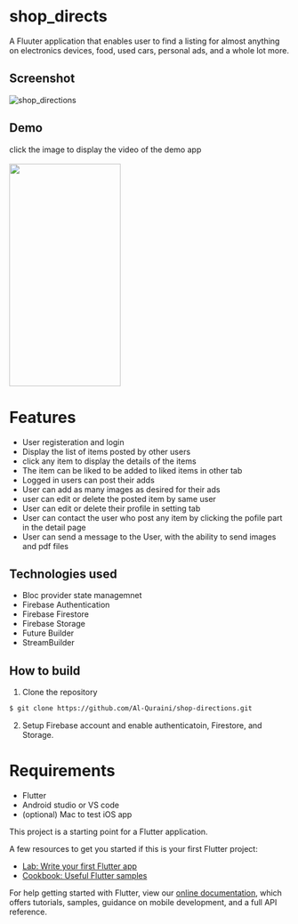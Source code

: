 # shop_directs

A Fluuter application that enables user to find a listing for almost anything on electronics devices, food, used cars, personal ads, and a whole lot more.

## Screenshot
![shop_directions](https://user-images.githubusercontent.com/71343707/129641332-fa3a6bb5-7e0c-4bd1-a544-0dccc5eeb88a.jpeg)

## Demo
click the image to display the video of the demo app <br /> <br />
[<img src="https://us.123rf.com/450wm/alexwhite/alexwhite1712/alexwhite171201244/92338574-demo-blue-silver-metallic-round-glossy-vector-icon-modern-design-web-and-mobile-applications-button.jpg?ver=6" width="200" height="400" />](https://streamable.com/ry1lm8)


# Features
* User registeration and login
* Display the list of items posted by other users
* click any item to display the details of the items
* The item can be liked to be added to liked items in other tab
* Logged in users can post their adds
* User can add as many images as desired for their ads
* user can edit or delete the posted item by same user
* User can edit or delete their profile in setting tab
* User can contact the user who post any item by clicking the pofile part in the detail page
* User can send a message to the User, with the ability to send images and pdf files



## Technologies used
* Bloc provider state managemnet
* Firebase Authentication
* Firebase Firestore
* Firebase Storage
* Future Builder
* StreamBuilder


## How to build

1) Clone the repository

```bash
$ git clone https://github.com/Al-Quraini/shop-directions.git
```

2) Setup Firebase account and enable authenticatoin, Firestore, and Storage.


# Requirements
* Flutter
* Android studio or VS code
* (optional) Mac to test iOS app

This project is a starting point for a Flutter application.

A few resources to get you started if this is your first Flutter project:

- [Lab: Write your first Flutter app](https://flutter.dev/docs/get-started/codelab)
- [Cookbook: Useful Flutter samples](https://flutter.dev/docs/cookbook)

For help getting started with Flutter, view our
[online documentation](https://flutter.dev/docs), which offers tutorials,
samples, guidance on mobile development, and a full API reference.
